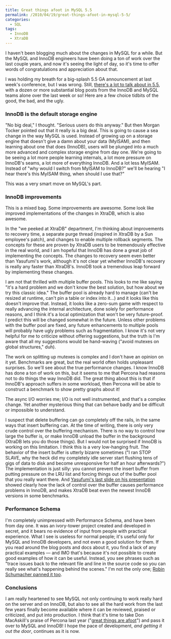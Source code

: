 ```yaml
---
title: Great things afoot in MySQL 5.5
permalink: /2010/04/19/great-things-afoot-in-mysql-5-5/
categories:
  - SQL
tags:
  - InnoDB
  - XtraDB
---
```

I haven't been blogging much about the changes in MySQL for a while. But the MySQL and InnoDB engineers have been doing a ton of work over the last couple years, and now it's seeing the light of day, so it's time to offer words of congratulations and appreciation about that.

I was holding my breath for a big-splash 5.5 GA announcement at last week's conference, but I was wrong. Still, [there's a lot to talk about in 5.5][1], with a dozen or more substantial blog posts from the InnoDB and MySQL teams alone over the last week or so! Here are a few choice tidbits of the good, the bad, and the ugly.

### InnoDB is the default storage engine

"No big deal," I thought. "Serious users do this anyway." But then Morgan Tocker pointed out that it really is a big deal. This is going to cause a sea change in the way MySQL is used. Instead of growing up on a storage engine that doesn't give a damn about your data (MyISAM), and then learning about one that does (InnoDB), users will be plunged into a much more advanced and complex storage engine from day one. We're going to be seeing a lot more people learning internals, a lot more pressure on InnoDB's seams, a lot more of everything InnoDB. And a lot less MyISAM. Instead of "why would I switch from MyISAM to InnoDB?" we'll be hearing "I hear there's this MyISAM thing, when should I use that?"

This was a very smart move on MySQL's part.

### InnoDB improvements

This is a mixed bag. Some improvements are awesome. Some look like improved implementations of the changes in XtraDB, which is also awesome.

In the "we peeked at XtraDB" department, I'm thinking about improvements to recovery time, a separate purge thread (inspired in XtraDB by a Sun employee's patch), and changes to enable multiple rollback segments. The concepts for these are proven by XtraDB users to be tremendously effective in the real world, and I am hopeful that InnoDB has done a great job of implementing the concepts. The changes to recovery seem even better than Yasufumi's work, although it's not clear yet whether InnoDB's recovery is really any faster than XtraDB's. InnoDB took a tremendous leap forward by implementing these changes.

I am not that thrilled with multiple buffer pools. This looks to me like saying "it's a hard problem and we don't know the best solution, but how about we try this classic idea." The buffer pool is already hard to manage (can't be resized at runtime, can't pin a table or index into it&#8230;) and it looks like this doesn't improve that. Instead, it looks like a zero-sum game with respect to really advancing the internal architecture, done solely for performance reasons, and I think it's a local optimization that won't be very future-proof. I predict this will be changed somewhat in the future. Unless other problems with the buffer pool are fixed, any future enhancements to multiple pools will probably have ugly problems such as fragmentation. I know it's not very helpful for me to criticize without offering suggestions, but the truth is I'm aware that all my suggestions would be hand-waving ("avoid mutexes on global structures," duh).

The work on splitting up mutexes is complex and I don't have an opinion on it yet. Benchmarks are great, but the real world often holds unpleasant surprises. So we'll see about the true performance changes. I know InnoDB has done a ton of work on this, but it seems to me that Percona had reasons not to do things the way InnoDB did. The great thing about this is that if InnoDB's approach suffers in some workload, then Percona will be able to construct a benchmark to show pretty graphs about it!

The async I/O worries me; I/O is not well instrumented, and that's a complex change. Yet another mysterious thing that can behave badly and be difficult or impossible to understand.

I suspect that delete buffering can go completely off the rails, in the same ways that insert buffering can. At the time of writing, there is only very crude control over the buffering mechanism. There is no way to control how large the buffer is, or make InnoDB unload the buffer in the background (XtraDB lets you do those things). But I would not be surprised if InnoDB is working on this limitation. I think this is a very low-hanging fruit. The behavior of the insert buffer is utterly bizarre sometimes ("I ran STOP SLAVE, why the heck did my completely idle server start flushing tens of gigs of data to disk and become unresponsive for half an hour afterwards?") The implementation is just silly: you cannot prevent the insert buffer from putting pressure on the LRU list and forcing things out of the buffer pool that you really want there. And [Yasufumi's last slide on his presentation][2] showed clearly how the lack of control over the buffer causes performance problems in InnoDB, and makes XtraDB beat even the newest InnoDB versions in some benchmarks.

### Performance Schema

I'm completely unimpressed with Performance Schema, and have been from day one. It was an ivory-tower project created and developed in secret, and it bears no evidence of input from people with practical experience. What I see is useless for normal people; it's useful only for MySQL and InnoDB developers, and not even a good solution for them. If you read around the blog posts and docs about it, you find a lack of any practical examples &#8212; and IMO that's because it's not possible to create good examples of how it can be useful. Instead, you see phrases such as "trace issues back to the relevant file and line in the source code so you can really see what's happening behind the scenes." I'm not the only one; [Robin Schumacher panned it too][3].

### Conclusions

I am really heartened to see MySQL not only continuing to work really hard on the server and on InnoDB, but also to see all the hard work from the last few years finally become available where it can be reviewed, praised or criticized, and put into production. I think that it's time to take Don MacAskill's praise of Percona last year ("[great things are afoot][4]") and pass it over to MySQL and InnoDB! I hope the pace of development, *and getting it out the door*, continues as it is now.

 [1]: http://dev.mysql.com/tech-resources/articles/introduction-to-mysql-55.html
 [2]: http://en.oreilly.com/mysql2010/public/schedule/detail/12660
 [3]: http://en.oreilly.com/mysql2010/public/schedule/detail/13366
 [4]: http://don.blogs.smugmug.com/2008/12/23/great-things-afoot-in-the-mysql-community/
